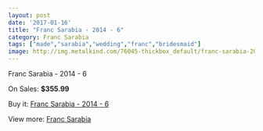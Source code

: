 ```yaml
---
layout: post
date: '2017-01-16'
title: "Franc Sarabia - 2014 - 6"
category: Franc Sarabia
tags: ["made","sarabia","wedding","franc","bridesmaid"]
image: http://img.metalkind.com/76045-thickbox_default/franc-sarabia-2014-6.jpg
---
```

Franc Sarabia - 2014 - 6

On Sales: **$355.99**
<a href="https://www.metalkind.com/en/franc-sarabia/18635-franc-sarabia-2014-6.html"><amp-img layout="responsive" width="600" height="600" src="//img.metalkind.com/76045-thickbox_default/franc-sarabia-2014-6.jpg" alt="Franc Sarabia - 2014 - 6 0" /></a>

Buy it: [Franc Sarabia - 2014 - 6](https://www.metalkind.com/en/franc-sarabia/18635-franc-sarabia-2014-6.html "Franc Sarabia - 2014 - 6")

View more: [Franc Sarabia](https://www.metalkind.com/en/49-franc-sarabia "Franc Sarabia")